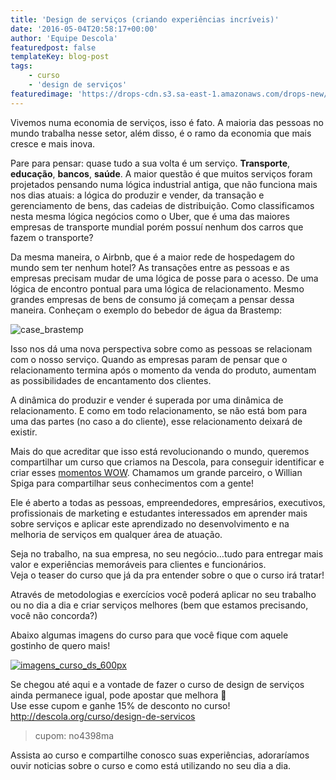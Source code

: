 ```yaml
---
title: 'Design de serviços (criando experiências incríveis)'
date: '2016-05-04T20:58:17+00:00'
author: 'Equipe Descola'
featuredpost: false
templateKey: blog-post
tags:
    - curso
    - 'design de serviços'
featuredimage: 'https://drops-cdn.s3.sa-east-1.amazonaws.com/drops-new/wp-content/uploads/2016/05/04203125/criando_experiencias_wow-150x150.png'
---
```

Vivemos numa economia de serviços, isso é fato. A maioria das pessoas no mundo trabalha nesse setor, além disso, é o ramo da economia que mais cresce e mais inova.

Pare para pensar: quase tudo a sua volta é um serviço. **Transporte**, **educação**, **bancos**, **saúde**. A maior questão é que muitos serviços foram projetados pensando numa lógica industrial antiga, que não funciona mais nos dias atuais: a lógica do produzir e vender, da transação e gerenciamento de bens, das cadeias de distribuição. Como classificamos nesta mesma lógica negócios como o Uber, que é uma das maiores empresas de transporte mundial porém possuí nenhum dos carros que fazem o transporte?

Da mesma maneira, o Airbnb, que é a maior rede de hospedagem do mundo sem ter nenhum hotel? As transações entre as pessoas e as empresas precisam mudar de uma lógica de posse para o acesso. De uma lógica de encontro pontual para uma lógica de relacionamento. Mesmo grandes empresas de bens de consumo já começam a pensar dessa maneira. Conheçam o exemplo do bebedor de água da Brastemp:

![case_brastemp](http://s3-sa-east-1.amazonaws.com/drops-cdn/drops-new/wp-content/uploads/2016/05/04205421/case_brastemp-1024x995.png)

Isso nos dá uma nova perspectiva sobre como as pessoas se relacionam com o nosso serviço. Quando as empresas param de pensar que o relacionamento termina após o momento da venda do produto, aumentam as possibilidades de encantamento dos clientes.

A dinâmica do produzir e vender é superada por uma dinâmica de relacionamento. E como em todo relacionamento, se não está bom para uma das partes (no caso a do cliente), esse relacionamento deixará de existir.

Mais do que acreditar que isso está revolucionando o mundo, queremos compartilhar um curso que criamos na Descola, para conseguir identificar e criar esses [momentos WOW](http://descola.org/curso/design-de-servicos). Chamamos um grande parceiro, o Willian Spiga para compartilhar seus conhecimentos com a gente!

Ele é aberto a todas as pessoas, empreendedores, empresários, executivos, profissionais de marketing e estudantes interessados em aprender mais sobre serviços e aplicar este aprendizado no desenvolvimento e na melhoria de serviços em qualquer área de atuação.

Seja no trabalho, na sua empresa, no seu negócio…tudo para entregar mais valor e experiências memoráveis para clientes e funcionários.  
Veja o teaser do curso que já da pra entender sobre o que o curso irá tratar!  
<script src="//static.cdn-ec.viddler.com/js/arpeggio/v3/build/main-built.js" type="text/javascript"></script>

<div class="viddler-auto-embed" data-embed-id="phpLbZvzwF" data-video-id="7604dc79" data-width="100%"></div>Através de metodologias e exercícios você poderá aplicar no seu trabalho ou no dia a dia e criar serviços melhores (bem que estamos precisando, você não concorda?)

Abaixo algumas imagens do curso para que você fique com aquele gostinho de quero mais!

[![imagens_curso_ds_600px](http://s3-sa-east-1.amazonaws.com/drops-cdn/drops-new/wp-content/uploads/2016/05/09143157/imagens_curso_ds_600px.png)](http://descola.org/curso/design-de-servicos)

Se chegou até aqui e a vontade de fazer o curso de design de serviços ainda permanece igual, pode apostar que melhora 🙂  
Use esse cupom e ganhe 15% de desconto no curso! [http://descola.org/curso/design-de-servicos ](http://descola.org/curso/design-de-servicos)

> cupom: no4398ma

Assista ao curso e compartilhe conosco suas experiências, adoraríamos ouvir noticias sobre o curso e como está utilizando no seu dia a dia.